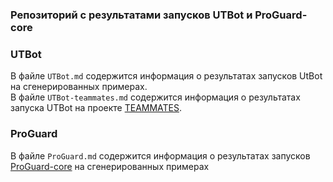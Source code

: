 ### Репозиторий с результатами запусков UTBot и ProGuard-core

### UTBot
В файле `UTBot.md` содержится информация о результатах запусков UtBot на сгенерированных примерах.  
В файле `UTBot-teammates.md` содержится информация о результатах запуска UTBot на проекте [TEAMMATES](https://github.com/TEAMMATES/teammates).

### ProGuard
В файле `ProGuard.md` содержится информация о результатах запусков [ProGuard-core](https://github.com/Guardsquare/proguard-core) на сгенерированных примерах